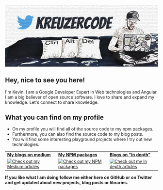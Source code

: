 ![Logo](https://raw.githubusercontent.com/kreuzerk/kreuzerk/master/banner.png)

## Hey, nice to see you here! 
I'm Kevin. I am a Google Developer Expert in Web technologies and Angular. I am a big believer of open source software.
I love to share and expand my knowledge. Let's connect to share knowledge.

## What you can find on my profile
- On my profile you will find all of the source code to my npm packages. 
- Furthermore, you can also find the source code to my blog posts. 
- You will find some interesting playground projects where I try out new technologies. 

<div align="center">
  <table border="0" cellspacing="0" cellpadding="0">
    <tbody>
      <tr>
        <td>
         <strong><a href="https://medium.com/@kevinkreuzer">My blogs on medium</a></strong>
        </td>
        <td>
          <strong><a href="https://www.npmjs.com/~kreuzerk">My NPM packages</a></strong>
        </td>
        <td>
           <strong><a href="https://indepth.dev/author/kevin/">Blogs on "In depth"</a></strong>
         </td>
      </tr>
      <tr>
        <td>
          <a href="https://medium.com/@kevinkreuzer">
            <img
              width="350px"
              height="150px"
              alt="Check out my Medium articles"
              src="https://lh3.googleusercontent.com/uJZXmDFCRyOy5pmJ0W8vYF6eJzOa6-wVogH1ACxIy5g4nY9JZzZj3d1EKQG8ARsa_TI"
            />
          </a>
        </td>
        <td>
          <a href="https://www.npmjs.com/~kreuzerk">
            <img
              width="350px"
              height="150px"
              alt="Check out my NPM packages"
              src="https://res.cloudinary.com/practicaldev/image/fetch/s--5NzZEMLS--/c_imagga_scale,f_auto,fl_progressive,h_900,q_auto,w_1600/https://thepracticaldev.s3.amazonaws.com/i/7pryn9ls88giuc9m8cau.png"
            />
          </a>
        </td>
        <td>
                  <a href="https://indepth.dev/author/kevin/">
                    <img
                      width="350px"
                      height="150px"
                      alt="Check out my In depth articles"
                      src="https://mir-s3-cdn-cf.behance.net/project_modules/fs/d6bd2c83614725.5d41c6e544863.png"
                    />
                  </a>
                </td>
      </tr>
    </tbody>
  </table>
</div>

**If you like what I am doing follow me either here on GitHub or on Twitter and get updated about new projects, blog posts
or libraries.**
